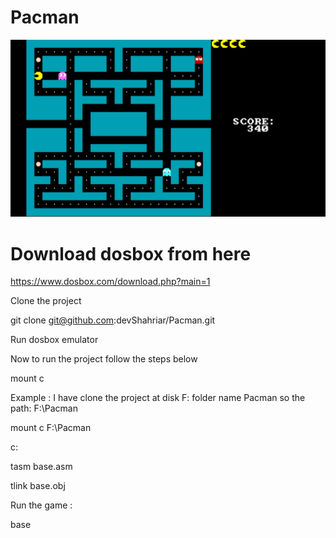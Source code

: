 # Pacman

![](https://github.com/Shahriar-shudip/Pacman/blob/master/Screenshot_1.png?raw=true)



# Download dosbox from here 

https://www.dosbox.com/download.php?main=1

Clone the project 

git clone git@github.com:devShahriar/Pacman.git

Run dosbox emulator 

Now to run the project follow the steps below 

mount c <path or the project >

Example : I have clone the project at disk F: folder name Pacman so the path: F:\Pacman

mount c F:\Pacman

c:

tasm base.asm

tlink base.obj

Run the game : 

base
